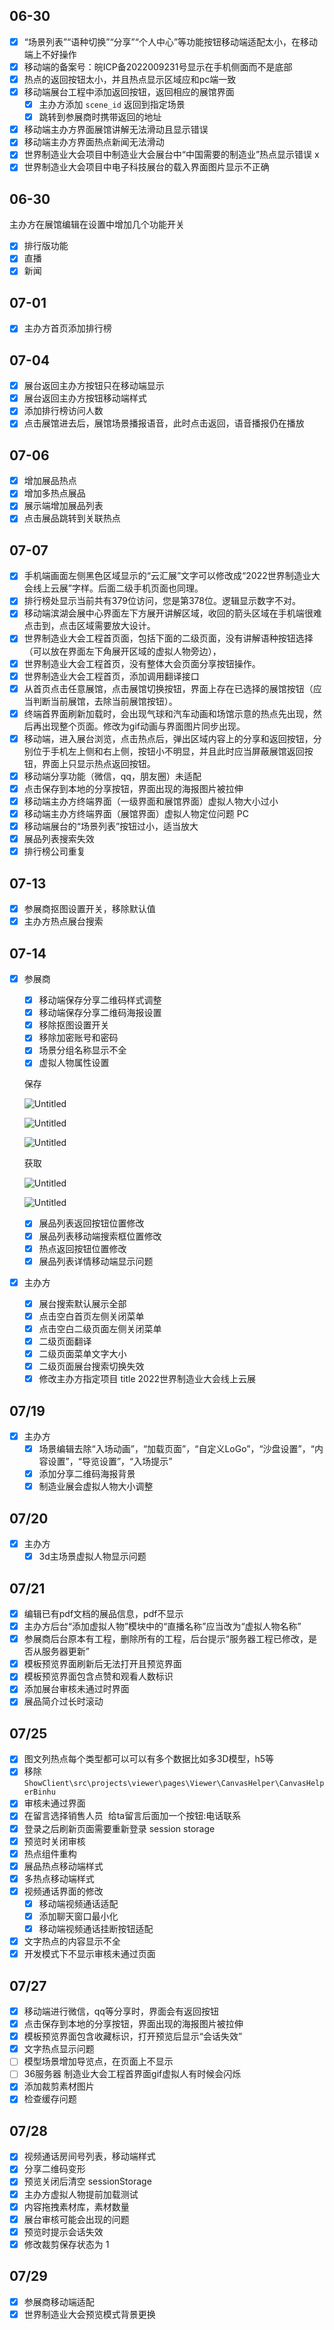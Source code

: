 ## 06-30

- [x]  “场景列表”“语种切换”“分享”“个人中心”等功能按钮移动端适配太小，在移动端上不好操作
- [x]  移动端的备案号：皖ICP备2022009231号显示在手机侧面而不是底部
- [x]  热点的返回按钮太小，并且热点显示区域应和pc端一致
- [x]  移动端展台工程中添加返回按钮，返回相应的展馆界面
    - [x]  主办方添加 `scene_id` 返回到指定场景
    - [x]  跳转到参展商时携带返回的地址
- [x]  移动端主办方界面展馆讲解无法滑动且显示错误
- [x]  移动端主办方界面热点新闻无法滑动
- [x]  世界制造业大会项目中制造业大会展台中“中国需要的制造业”热点显示错误 x
- [x]  世界制造业大会项目中电子科技展台的载入界面图片显示不正确

## 06-30

主办方在展馆编辑在设置中增加几个功能开关

- [x]  排行版功能
- [x]  直播
- [x]  新闻

## 07-01

- [x]  主办方首页添加排行榜

## 07-04

- [x]  展台返回主办方按钮只在移动端显示
- [x]  展台返回主办方按钮移动端样式
- [x]  添加排行榜访问人数
- [x]  点击展馆进去后，展馆场景播报语音，此时点击返回，语音播报仍在播放

## 07-06

- [x]  增加展品热点
- [x]  增加多热点展品
- [x]  展示端增加展品列表
- [x]  点击展品跳转到关联热点

## 07-07

- [x]  手机端画面左侧黑色区域显示的“云汇展”文字可以修改成“2022世界制造业大会线上云展”字样。后面二级手机页面也同理。
- [x]  排行榜处显示当前共有379位访问，您是第378位。逻辑显示数字不对。
- [x]  移动端滨湖会展中心界面左下方展开讲解区域，收回的箭头区域在手机端很难点击到，点击区域需要放大设计。
- [x]  世界制造业大会工程首页面，包括下面的二级页面，没有讲解语种按钮选择（可以放在界面左下角展开区域的虚拟人物旁边），
- [x]  世界制造业大会工程首页，没有整体大会页面分享按钮操作。
- [x]  世界制造业大会工程首页，添加调用翻译接口
- [x]  从首页点击任意展馆，点击展馆切换按钮，界面上存在已选择的展馆按钮（应当判断当前展馆，去除当前展馆按钮）。
- [x]  终端首界面刷新加载时，会出现气球和汽车动画和场馆示意的热点先出现，然后再出现整个页面。修改为gif动画与界面图片同步出现。
- [x]  移动端，进入展台浏览，点击热点后，弹出区域内容上的分享和返回按钮，分别位于手机左上侧和右上侧，按钮小不明显，并且此时应当屏蔽展馆返回按钮，界面上只显示热点返回按钮。
- [x]  移动端分享功能（微信，qq，朋友圈）未适配
- [x]  点击保存到本地的分享按钮，界面出现的海报图片被拉伸
- [x]  移动端主办方终端界面（一级界面和展馆界面）虚拟人物大小过小
- [x]  移动端主办方终端界面（展馆界面）虚拟人物定位问题 PC
- [x]  移动端展台的“场景列表”按钮过小，适当放大
- [x]  展品列表搜索失效
- [x]  排行榜公司重复

## 07-13

- [x]  参展商抠图设置开关，移除默认值
- [x]  主办方热点展台搜索

## 07-14

- [x]  参展商
    - [x]  移动端保存分享二维码样式调整
    - [x]  移动端保存分享二维码海报设置
    - [x]  移除抠图设置开关
    - [x]  移除加密账号和密码
    - [x]  场景分组名称显示不全
    - [x]  虚拟人物属性设置
    
    保存
    
    ![Untitled](云会展/old-files/2022-07-TODO%2022c09ce5848f4ee89815c27cfea824e0/Untitled.png)
    
    ![Untitled](云会展/old-files/2022-07-TODO%2022c09ce5848f4ee89815c27cfea824e0/Untitled%201.png)
    
    ![Untitled](云会展/old-files/2022-07-TODO%2022c09ce5848f4ee89815c27cfea824e0/Untitled%202.png)
    
    获取
    
    ![Untitled](云会展/old-files/2022-07-TODO%2022c09ce5848f4ee89815c27cfea824e0/Untitled%203.png)
    
    ![Untitled](云会展/old-files/2022-07-TODO%2022c09ce5848f4ee89815c27cfea824e0/Untitled%204.png)
    
    - [x]  展品列表返回按钮位置修改
    - [x]  展品列表移动端搜索框位置修改
    - [x]  热点返回按钮位置修改
    - [x]  展品列表详情移动端显示问题
- [x]  主办方
    - [x]  展台搜索默认展示全部
    - [x]  点击空白首页左侧关闭菜单
    - [x]  点击空白二级页面左侧关闭菜单
    - [x]  二级页面翻译
    - [x]  二级页面菜单文字大小
    - [x]  二级页面展台搜索切换失效
    - [x]  修改主办方指定项目 title 2022世界制造业大会线上云展

## 07/19

- [x]  主办方
    - [x]  场景编辑去除“入场动画”，“加载页面”，“自定义LoGo”，“沙盘设置”，“内容设置”，“导览设置”，“入场提示”
    - [x]  添加分享二维码海报背景
    - [x]  制造业展会虚拟人物大小调整

## 07/20

- [x]  主办方
    - [x]  3d主场景虚拟人物显示问题

## 07/21

- [x]  编辑已有pdf文档的展品信息，pdf不显示
- [x]  主办方后台“添加虚拟人物”模块中的“直播名称”应当改为“虚拟人物名称”
- [x]  参展商后台原本有工程，删除所有的工程，后台提示“服务器工程已修改，是否从服务器更新”
- [x]  模板预览界面刷新后无法打开且预览界面
- [x]  模板预览界面包含点赞和观看人数标识
- [x]  添加展台审核未通过时界面
- [x]  展品简介过长时滚动

## 07/25

- [x]  图文列热点每个类型都可以可以有多个数据比如多3D模型，h5等
- [x]  移除 `ShowClient\src\projects\viewer\pages\Viewer\CanvasHelper\CanvasHelperBinhu`
- [x]  审核未通过界面
- [x]  在留言选择销售人员  给ta留言后面加一个按钮:电话联系
- [x]  登录之后刷新页面需要重新登录 session storage
- [x]  预览时关闭审核
- [x]  热点组件重构
- [x]  展品热点移动端样式
- [x]  多热点移动端样式
- [x]  视频通话界面的修改
    - [x]  移动端视频通话适配
    - [x]  添加聊天窗口最小化
    - [x]  移动端视频通话挂断按钮适配
- [x]  文字热点的内容显示不全
- [x]  开发模式下不显示审核未通过页面

## 07/27

- [x]  移动端进行微信，qq等分享时，界面会有返回按钮
- [x]  点击保存到本地的分享按钮，界面出现的海报图片被拉伸
- [x]  模板预览界面包含收藏标识，打开预览后显示“会话失效”
- [x]  文字热点显示问题
- [ ]  模型场景增加导览点，在页面上不显示
- [ ]  36服务器 制造业大会工程首界面gif虚拟人有时候会闪烁
- [x]  添加裁剪素材图片
- [x]  检查缓存问题

## 07/28

- [x]  视频通话房间号列表，移动端样式
- [x]  分享二维码变形
- [x]  预览关闭后清空 sessionStorage
- [x]  主办方虚拟人物提前加载测试
- [x]  内容拖拽素材库，素材数量
- [x]  展台审核可能会出现的问题
- [x]  预览时提示会话失效
- [x]  修改裁剪保存状态为 1

## 07/29

- [x]  参展商移动端适配
- [x]  世界制造业大会预览模式背景更换
